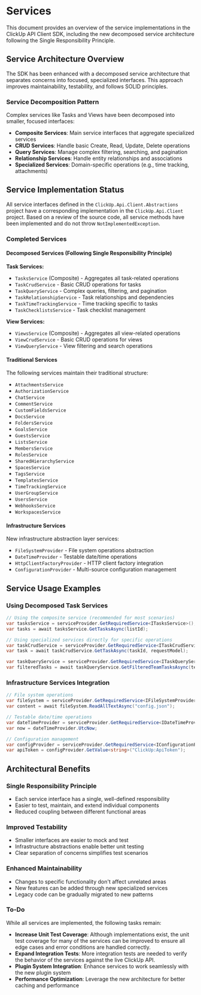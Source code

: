 
# Services

This document provides an overview of the service implementations in the ClickUp API Client SDK, including the new decomposed service architecture following the Single Responsibility Principle.

## Service Architecture Overview

The SDK has been enhanced with a decomposed service architecture that separates concerns into focused, specialized interfaces. This approach improves maintainability, testability, and follows SOLID principles.

### Service Decomposition Pattern

Complex services like Tasks and Views have been decomposed into smaller, focused interfaces:

- **Composite Services**: Main service interfaces that aggregate specialized services
- **CRUD Services**: Handle basic Create, Read, Update, Delete operations
- **Query Services**: Manage complex filtering, searching, and pagination
- **Relationship Services**: Handle entity relationships and associations
- **Specialized Services**: Domain-specific operations (e.g., time tracking, attachments)

## Service Implementation Status

All service interfaces defined in the `ClickUp.Api.Client.Abstractions` project have a corresponding implementation in the `ClickUp.Api.Client` project. Based on a review of the source code, all service methods have been implemented and do not throw `NotImplementedException`.

### Completed Services

#### Decomposed Services (Following Single Responsibility Principle)

**Task Services:**
- `TasksService` (Composite) - Aggregates all task-related operations
- `TaskCrudService` - Basic CRUD operations for tasks
- `TaskQueryService` - Complex queries, filtering, and pagination
- `TaskRelationshipService` - Task relationships and dependencies
- `TaskTimeTrackingService` - Time tracking specific to tasks
- `TaskChecklistsService` - Task checklist management

**View Services:**
- `ViewsService` (Composite) - Aggregates all view-related operations
- `ViewCrudService` - Basic CRUD operations for views
- `ViewQueryService` - View filtering and search operations

#### Traditional Services

The following services maintain their traditional structure:

- `AttachmentsService`
- `AuthorizationService`
- `ChatService`
- `CommentService`
- `CustomFieldsService`
- `DocsService`
- `FoldersService`
- `GoalsService`
- `GuestsService`
- `ListsService`
- `MembersService`
- `RolesService`
- `SharedHierarchyService`
- `SpacesService`
- `TagsService`
- `TemplatesService`
- `TimeTrackingService`
- `UserGroupService`
- `UsersService`
- `WebhooksService`
- `WorkspacesService`

#### Infrastructure Services

New infrastructure abstraction layer services:

- `FileSystemProvider` - File system operations abstraction
- `DateTimeProvider` - Testable date/time operations
- `HttpClientFactoryProvider` - HTTP client factory integration
- `ConfigurationProvider` - Multi-source configuration management

## Service Usage Examples

### Using Decomposed Task Services

```csharp
// Using the composite service (recommended for most scenarios)
var tasksService = serviceProvider.GetRequiredService<ITasksService>();
var tasks = await tasksService.GetTasksAsync(listId);

// Using specialized services directly for specific operations
var taskCrudService = serviceProvider.GetRequiredService<ITaskCrudService>();
var task = await taskCrudService.GetTaskAsync(taskId, requestModel);

var taskQueryService = serviceProvider.GetRequiredService<ITaskQueryService>();
var filteredTasks = await taskQueryService.GetFilteredTeamTasksAsync(teamId, filters);
```

### Infrastructure Services Integration

```csharp
// File system operations
var fileSystem = serviceProvider.GetRequiredService<IFileSystemProvider>();
var content = await fileSystem.ReadAllTextAsync("config.json");

// Testable date/time operations
var dateTimeProvider = serviceProvider.GetRequiredService<IDateTimeProvider>();
var now = dateTimeProvider.UtcNow;

// Configuration management
var configProvider = serviceProvider.GetRequiredService<IConfigurationProvider>();
var apiToken = configProvider.GetValue<string>("ClickUp:ApiToken");
```

## Architectural Benefits

### Single Responsibility Principle
- Each service interface has a single, well-defined responsibility
- Easier to test, maintain, and extend individual components
- Reduced coupling between different functional areas

### Improved Testability
- Smaller interfaces are easier to mock and test
- Infrastructure abstractions enable better unit testing
- Clear separation of concerns simplifies test scenarios

### Enhanced Maintainability
- Changes to specific functionality don't affect unrelated areas
- New features can be added through new specialized services
- Legacy code can be gradually migrated to new patterns

### To-Do

While all services are implemented, the following tasks remain:

- **Increase Unit Test Coverage**: Although implementations exist, the unit test coverage for many of the services can be improved to ensure all edge cases and error conditions are handled correctly.
- **Expand Integration Tests**: More integration tests are needed to verify the behavior of the services against the live ClickUp API.
- **Plugin System Integration**: Enhance services to work seamlessly with the new plugin system
- **Performance Optimization**: Leverage the new architecture for better caching and performance
